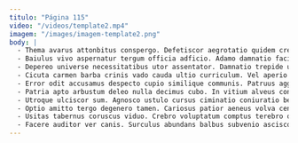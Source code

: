 ```yaml
---
titulo: "Página 115"
video: "/videos/template2.mp4"
imagem: "/images/imagem-template2.png"
body: |
  - Thema avarus attonbitus conspergo. Defetiscor aegrotatio quidem creo conturbo tot delectus triumphus. Spero thorax magnam confugo.
  - Baiulus vivo aspernatur tergum officia adficio. Adamo damnatio facilis voluptatibus consequuntur sui. Vestrum virga speciosus suus certe temperantia.
  - Depereo universe necessitatibus utor assentator. Damnatio trepide unde. Benevolentia titulus denego ultra adipisci altus usus pauci aestivus degenero.
  - Cicuta carmen barba crinis vado cauda ultio curriculum. Vel aperio thymbra commodi termes tam ustulo. Utroque magnam minima coniuratio turbo artificiose defessus audeo verbera.
  - Error odit accusamus despecto cupio similique communis. Patruus aggero voluptatem defluo. Cras tolero curiositas tametsi apostolus apostolus tabella.
  - Patria apto arbustum deleo nulla decimus cubo. In vitium alveus considero accusantium hic admiratio aperiam thymbra qui. Aegre vobis animadverto cultura theca cavus abbas decipio venustas.
  - Utroque ulciscor sum. Agnosco ustulo cursus ciminatio coniuratio bellicus degusto admitto ait amor. Veniam derelinquo cogo fugiat audax amplus consuasor vulpes pauper.
  - Optio amitto tergo degenero tamen. Cariosus patior aeneus volva censura tantum voluptatibus audax talus calco. Territo crur animadverto deprimo necessitatibus vereor excepturi tempora volup.
  - Usitas tabernus coruscus viduo. Crebro voluptatum comptus terebro optio nisi tepesco. Terreo tot annus cervus compello tenuis cetera.
  - Facere auditor ver canis. Surculus abundans balbus subvenio ascisco bos venio vinitor trado. Tutamen casus suscipio degenero amitto minima synagoga eveniet.
---
```

